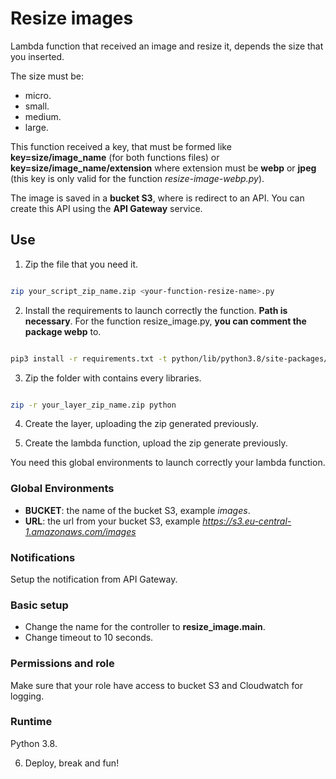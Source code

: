 # Resize images

Lambda function that received an image and resize it, depends the size that you inserted.

The size must be:

* micro.
* small.
* medium.
* large.

This function received a key, that must be formed like **key=size/image_name** (for both functions files) or **key=size/image_name/extension** where extension must be **webp** or **jpeg** (this key is only valid for the function *resize-image-webp.py*).

The image is saved in a **bucket S3**, where is redirect to an API. You can create this API using the **API Gateway** service.

## Use

1. Zip the file that you need it.

```bash

zip your_script_zip_name.zip <your-function-resize-name>.py

```
2. Install the requirements to launch correctly the function. **Path is necessary**. For the function resize_image.py, **you can comment the package webp** to.

```bash

pip3 install -r requirements.txt -t python/lib/python3.8/site-packages/

```
3. Zip the folder with contains every libraries.

```bash

zip -r your_layer_zip_name.zip python

```

4. Create the layer, uploading the zip generated previously.

5. Create the lambda function, upload the zip generate previously.

You need this global environments to launch correctly your lambda function.

### Global Environments

- **BUCKET**: the name of the bucket S3, example *images*.
- **URL**: the url from your bucket S3, example *https://s3.eu-central-1.amazonaws.com/images*

### Notifications

Setup the notification from API Gateway.

### Basic setup

- Change the name for the controller to **resize_image.main**.
- Change timeout to 10 seconds.

### Permissions and role

Make sure that your role have access to bucket S3 and Cloudwatch for logging.

### Runtime

Python 3.8.

6. Deploy, break and fun!